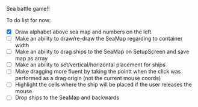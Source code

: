 Sea battle game!!

To do list for now:

- [X] Draw alphabet above sea map and numbers on the left
- [ ] Make an ability to draw/re-draw the SeaMap regarding to container width
- [ ] Make an ability to drag ships to the SeaMap on SetupScreen and save map as array
- [ ] Make an ability to set/vertical/horizontal placement for ships 
- [ ] Make dragging more fluent by taking the pointt when the click was performed as a drag origin (not the current mouse coords)
- [ ] Highlight the cells where the ship will be placed if the user releases the mouse
- [ ] Drop ships to the SeaMap and backwards